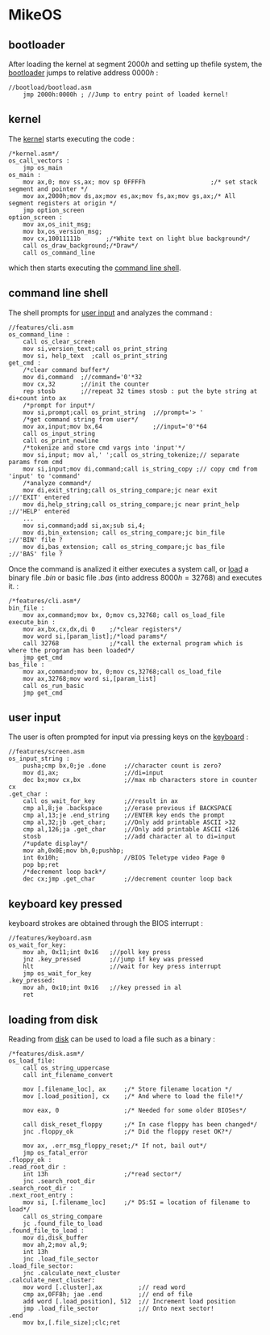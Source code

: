 # MikeOS


## bootloader

After loading the kernel at segment $2000h$ and setting up thefile system, 
the [bootloader](src/bootload/bootload.asm) 
jumps to relative address $0000h$ :
```
//bootload/bootload.asm
    jmp 2000h:0000h ; //Jump to entry point of loaded kernel!
```

## kernel

The [kernel](src/kernel.asm) starts executing the code : 
```
/*kernel.asm*/
os_call_vectors : 
    jmp os_main
os_main : 
    mov ax,0; mov ss,ax; mov sp 0FFFFh                  ;/* set stack segment and pointer */
    mov ax,2000h;mov ds,ax;mov es,ax;mov fs,ax;mov gs,ax;/* All segment registers at origin */
    jmp option_screen
option_screen : 
    mov ax,os_init_msg;
    mov bx,os_version_msg;
    mov cx,10011111b       ;/*White text on light blue background*/
    call os_draw_background;/*Draw*/
    call os_command_line
```
which then starts executing the [command line shell](src/features/cli.asm).

## command line shell 

The shell prompts for [user input](#user-input) and analyzes the command : 
```
//features/cli.asm
os_command_line : 
    call os_clear_screen
    mov si,version_text;call os_print_string
    mov si, help_text  ;call os_print_string
get_cmd : 
    /*clear command buffer*/
    mov di,command  ;//command='0'*32
    mov cx,32       ;//init the counter
    rep stosb       ;//repeat 32 times stosb : put the byte string at di+count into ax
    /*prompt for input*/
    mov si,prompt;call os_print_string  ;//prompt='> '
    /*get command string from user*/
    mov ax,input;mov bx,64              ;//input='0'*64
    call os_input_string
    call os_print_newline
    /*tokenize and store cmd vargs into 'input'*/
    mov si,input; mov al,' ';call os_string_tokenize;// separate params from cmd
    mov si,input;mov di,command;call is_string_copy ;// copy cmd from 'input' to 'command'
    /*analyze command*/
    mov di,exit_string;call os_string_compare;jc near exit          ;//'EXIT' entered
    mov di,help_string;call os_string_compare;jc near print_help    ;//'HELP' entered
    ...
    mov si,command;add si,ax;sub si,4; 
    mov di,bin_extension; call os_string_compare;jc bin_file        ;//'BIN' file ?
    mov di,bas_extension; call os_string_compare;jc bas_file        ;//'BAS' file ?
```
Once the command is analized it either executes a system call,
or [load](#loading-from-disk) a binary file *.bin* or basic file *.bas* 
(into address $8000h=32768$) and executes it.
:
```
/*features/cli.asm*/
bin_file : 
    mov ax,command;mov bx, 0;mov cs,32768; call os_load_file
execute_bin : 
    mov ax,bx,cx,dx,di 0    ;/*clear registers*/
    mov word si,[param_list];/*load params*/
    call 32768              ;/*call the external program which is where the program has been loaded*/
    jmp get_cmd
bas_file : 
    mov ax,command;mov bx, 0;mov cs,32768;call os_load_file
    mov ax,32768;mov word si,[param_list]
    call os_run_basic
    jmp get_cmd
```


## user input

The user is often prompted for input via pressing keys 
on the [keyboard](keyboard-key-pressed) : 
```
//features/screen.asm 
os_input_string : 
    pusha;cmp bx,0;je .done     ;//character count is zero?
    mov di,ax;                  ;//di=input
    dec bx;mov cx,bx            ;//max nb characters store in counter cx
.get_char : 
    call os_wait_for_key        ;//result in ax
    cmp al,8;je .backspace      ;//erase previous if BACKSPACE
    cmp al,13;je .end_string    ;//ENTER key ends the prompt
    cmp al,32;jb .get_char;     ;//Only add printable ASCII >32
    cmp al,126;ja .get_char     ;//Only add printable ASCII <126
    stosb                       ;//add character al to di=input
    /*update display*/
    mov ah,0x0E;mov bh,0;pushbp;
    int 0x10h;                  //BIOS Teletype video Page 0
    pop bp;ret
    /*decrement loop back*/
    dec cx;jmp .get_char        ;//decrement counter loop back
```

## keyboard key pressed

keyboard strokes are obtained through the BIOS interrupt : 
```
//features/keyboard.asm
os_wait_for_key:
    mov ah, 0x11;int 0x16   ;//poll key press
    jnz .key_pressed        ;//jump if key was pressed 
    hlt                     ;//wait for key press interrupt
    jmp os_wait_for_key
.key_pressed:
    mov ah, 0x10;int 0x16   ;//key pressed in al
    ret
```

## loading from disk

Reading from [disk](/src/disk.asm) can be used to load a file such as a binary : 

```
/*features/disk.asm*/
os_load_file:
    call os_string_uppercase
    call int_filename_convert

    mov [.filename_loc], ax     ;/* Store filename location */
    mov [.load_position], cx    ;/* And where to load the file!*/

    mov eax, 0                  ;/* Needed for some older BIOSes*/

    call disk_reset_floppy      ;/* In case floppy has been changed*/
    jnc .floppy_ok              ;/* Did the floppy reset OK?*/

    mov ax, .err_msg_floppy_reset;/* If not, bail out*/
    jmp os_fatal_error
.floppy_ok : 
.read_root_dir : 
    int 13h                     ;/*read sector*/
    jnc .search_root_dir
.search_root_dir : 
.next_root_entry : 
    mov si, [.filename_loc]     ;/* DS:SI = location of filename to load*/
    call os_string_compare
    jc .found_file_to_load
.found_file_to_load : 
    mov di,disk_buffer
    mov ah,2;mov al,9;
    int 13h
    jnc .load_file_sector
.load_file_sector:
    jnc .calculate_next_cluster
.calculate_next_cluster:
    mov word [.cluster],ax          ;// read word
    cmp ax,0FF8h; jae .end          ;// end of file 
    add word [.load_position], 512  ;// Increment load position
    jmp .load_file_sector           ;// Onto next sector!
.end 
    mov bx,[.file_size];clc;ret
```